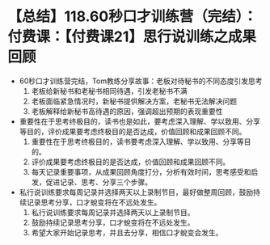 # 【总结】118.60秒口才训练营（完结）：付费课：【付费课21】思行说训练之成果回顾

-   60秒口才训练营完结，Tom教练分享故事：老板对待秘书的不同态度引发思考
    1.  老板给新秘书和老秘书相同待遇，引发老秘书不满
    2.  老板面临紧急情况时，新秘书提供解决方案，老秘书无法解决问题
    3.  老板解释给新秘书高待遇的原因，强调超出预期的表现重要性
-   重要性在于思考终极目的，读书也是如此，要考虑深入理解、学以致用、分享等目的，评价成果要考虑终极目的是否达成，价值回顾和成果回顾不同。
    1.  重要性在于思考终极目的，读书要考虑深入理解、学以致用、分享等目的。
    2.  评价成果要考虑终极目的是否达成，价值回顾和成果回顾不同。
    3.  每天记录重要事项，从成果回顾角度打分，分析有效时间，思考感受和启发，促进记录、思考、分享三个步骤。
-   私行说训练要求每周记录并选择两天以上录制节目，最好做整周回顾，鼓励持续记录思考分享，口才蛻变将在不远处发生。
    1.  私行说训练要求每周记录并选择两天以上录制节目。
    2.  鼓励持续记录思考分享，口才蛻变将在不远处发生。
    3.  希望大家开始记录思考，并且去分享，相信口才蛻变会发生。